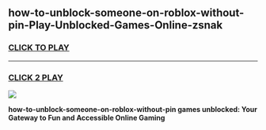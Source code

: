 
## how-to-unblock-someone-on-roblox-without-pin-Play-Unblocked-Games-Online-zsnak
<h3>
<a href="https://premium76.site?title=how-to-unblock-someone-on-roblox-without-pin&ref=25A">CLICK TO PLAY</a></h3>
<hr>

<h3>
<a href="https://premium76.site?title=how-to-unblock-someone-on-roblox-without-pin&ref=25A">CLICK 2 PLAY</a>
  
</h3>

<a href="https://premium76.site?title=how-to-unblock-someone-on-roblox-without-pin&ref=25A"><img src="https://clearcache.store/games.png"></a>


**how-to-unblock-someone-on-roblox-without-pin games unblocked: Your Gateway to Fun and Accessible Online Gaming**

